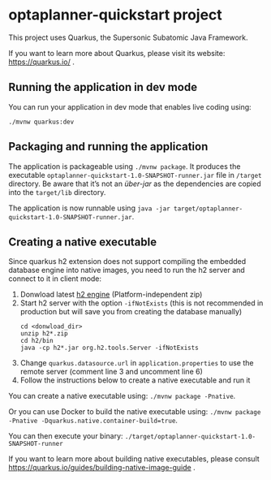 # optaplanner-quickstart project

This project uses Quarkus, the Supersonic Subatomic Java Framework.

If you want to learn more about Quarkus, please visit its website: https://quarkus.io/ .

## Running the application in dev mode

You can run your application in dev mode that enables live coding using:
```
./mvnw quarkus:dev
```

## Packaging and running the application

The application is packageable using `./mvnw package`.
It produces the executable `optaplanner-quickstart-1.0-SNAPSHOT-runner.jar` file in `/target` directory.
Be aware that it’s not an _über-jar_ as the dependencies are copied into the `target/lib` directory.

The application is now runnable using `java -jar target/optaplanner-quickstart-1.0-SNAPSHOT-runner.jar`.

## Creating a native executable

Since quarkus h2 extension does not support compiling the embedded database engine into native images,
you need to run the h2 server and connect to it in client mode:
 1. Donwload latest [h2 engine](http://www.h2database.com/html/download.html) (Platform-independent zip)
 2. Start h2 server with the option `-ifNotExists` (this is not recommended in production but will save you from creating the database manually)
     ```shell script
    cd <donwload_dir>
    unzip h2*.zip
    cd h2/bin
    java -cp h2*.jar org.h2.tools.Server -ifNotExists
    ```
 3. Change `quarkus.datasource.url` in `application.properties` to use the remote server (comment line 3 and uncomment line 6)
 4. Follow the instructions below to create a native executable and run it

You can create a native executable using: `./mvnw package -Pnative`.

Or you can use Docker to build the native executable using: `./mvnw package -Pnative -Dquarkus.native.container-build=true`.

You can then execute your binary: `./target/optaplanner-quickstart-1.0-SNAPSHOT-runner`

If you want to learn more about building native executables, please consult https://quarkus.io/guides/building-native-image-guide .